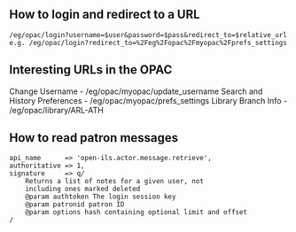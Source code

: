 How to login and redirect to a URL
----------------------------------

    /eg/opac/login?username=$user&password=$pass&redirect_to=$relative_url
    e.g. /eg/opac/login?redirect_to=%2Feg%2Fopac%2Fmyopac%2Fprefs_settings

Interesting URLs in the OPAC
----------------------------

Change Username - 					/eg/opac/myopac/update_username
Search and History Preferences -	/eg/opac/myopac/prefs_settings
Library Branch Info -               /eg/opac/library/ARL-ATH

How to read patron messages
---------------------------
    api_name      => 'open-ils.actor.message.retrieve',
    authoritative => 1,
    signature     => q/
        Returns a list of notes for a given user, not
        including ones marked deleted
        @param authtoken The login session key
        @param patronid patron ID
        @param options hash containing optional limit and offset
    /
